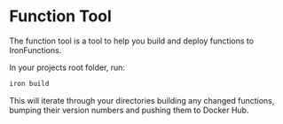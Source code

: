
# Function Tool

The function tool is a tool to help you build and deploy functions to IronFunctions. 

In your projects root folder, run:

```sh
iron build
```

This will iterate through your directories building any changed functions, bumping their version numbers and pushing them to Docker Hub. 


